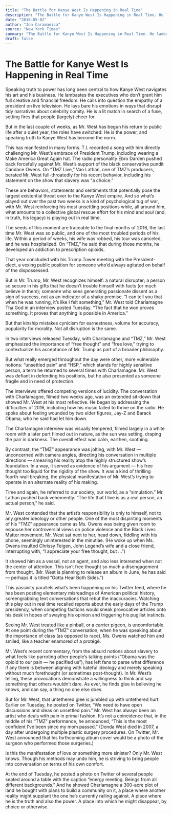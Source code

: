 ```yaml
---
title: "The Battle for Kanye West Is Happening in Real Time"
description: "The Battle for Kanye West Is Happening in Real Time. He lambastes executives who don’t grant him full creative and financial freedom. Mr. West lays bare his emotions in ways that disrupt tidy narrativ..."
date: "2018-05-02"
author: "Jon Caramanica"
source: "New York Times"
summary: "The Battle for Kanye West Is Happening in Real Time. He lambastes executives who don’t grant him full creative and financial freedom. Mr. West lays bare his emotions in ways that disrupt tidy narratives about celebrity comity."
draft: false
---
```


# The Battle for Kanye West Is Happening in Real Time

Speaking truth to power has long been central to how Kanye West navigates his art and his business. He lambastes the executives who don’t grant him full creative and financial freedom. He calls into question the empathy of a president on live television. He lays bare his emotions in ways that disrupt tidy narratives about celebrity comity. He is a lit match in search of a fuse, setting fires that people (largely) cheer for.

But in the last couple of weeks, as Mr. West has begun his return to public life after a quiet year, the roles have switched: He is the power, and speaking truth to Kanye West has become the norm.

This has manifested in many forms. T.I. recorded a song with him directly challenging Mr. West’s embrace of President Trump, including wearing a Make America Great Again hat. The radio personality Ebro Darden pushed back forcefully against Mr. West’s support of the black conservative pundit Candace Owens. On “TMZ Live,” Van Lathan, one of TMZ’s producers, berated Mr. West full-throatedly for his recent behavior, including his statement on the show that slavery was “a choice.”

These are behaviors, statements and sentiments that potentially pose the largest existential threat ever to the Kanye West empire. And so what’s played out over the past two weeks is a kind of psychological tug of war, with Mr. West reinforcing his most unsettling positions while, all around him, what amounts to a collective global rescue effort for his mind and soul (and, in truth, his legacy) is playing out in real time.

The seeds of this moment are traceable to the final months of 2016, the last time Mr. West was so public, and one of the most troubled periods of his life. Within a period of weeks, his wife was robbed, his tour was canceled, and he was hospitalized. On “TMZ,” he said that during those months, he developed an addiction to prescription opioids.

That year concluded with his Trump Tower meeting with the President-elect, a vexing public position for someone who’d always agitated on behalf of the dispossessed.

But in Mr. Trump, Mr. West recognizes himself: a natural disrupter; a person so secure in his gifts that he doesn’t trouble himself with facts (or much believe in them); someone who sees generating passionate dissent as a sign of success, not as an indicator of a shaky premise. “I can tell you that when he was running, it’s like I felt something,” Mr. West told Charlamagne Tha God in an interview posted Tuesday. “The fact that he won proves something. It proves that anything is possible in America.”

But that kinship mistakes cynicism for earnestness, volume for accuracy, popularity for morality. Not all disruption is the same.

In two interviews released Tuesday, with Charlamagne and “TMZ,” Mr. West emphasized the importance of “free thought” and “free love,” trying to contextualize his acceptance of Mr. Trump as part of a broader philosophy.

But what really emerged throughout the day were other, more vulnerable notions: “unsettled pain” and “HSP,” which stands for highly sensitive person, a term he returned to several times with Charlamagne. Mr. West was defiant in defending his positions, but he also presented as someone fragile and in need of protection.

The interviews offered competing versions of lucidity. The conversation with Charlamagne, filmed two weeks ago, was an extended sit-down that showed Mr. West at his most reflective. He began by addressing the difficulties of 2016, including how his music failed to thrive on the radio. He spoke about feeling wounded by two elder figures, Jay-Z and Barack Obama, who he said had let him down.

The Charlamagne interview was visually tempered, filmed largely in a white room with a later part filmed out in nature, as the sun was setting, draping the pair in darkness. The overall effect was calm, earthen, soothing.

By contrast, the “TMZ” appearance was jolting, with Mr. West — unconcerned with camera angles, directing his conversation in multiple directions — smearing his reality atop the highly structured show’s foundation. In a way, it served as evidence of his argument — his free thought too liquid for the rigidity of the show. It was a kind of thrilling fourth-wall breaking, the physical manifestation of Mr. West’s trying to operate in an alternate reality of his making.

Time and again, he referred to our society, our world, as a “simulation.” Mr. Lathan pushed back vehemently: “The life that I live is as a real person, an actual person,” he said.

Mr. West contended that the artist’s responsibility is only to himself, not to any greater ideology or other people. One of the most dispiriting moments of his “TMZ” appearance came as Ms. Owens was being given room to espouse her controversial views on police violence and the Black Lives Matter movement. Mr. West sat next to her, head down, fiddling with his phone, seemingly uninterested in the minutiae. (He woke up when Ms. Owens insulted Chrissy Teigen, John Legend’s wife and a close friend, interrupting with, “I appreciate your free thought, but …”)

It showed him as a vessel, not an agent, and also less interested when not the center of attention. This isn’t free thought so much a disengagement from thought. (Mr. West is planning to release an album in June, he has said — perhaps it is titled “Gotta Hear Both Sides.”)

This passivity parallels what’s been happening on his Twitter feed, where he has been posting elementary misreadings of American political history, screengrabbing text conversations that rebut the inaccuracies. Watching this play out in real time recalled reports about the early days of the Trump presidency, when competing factions would sneak provocative articles onto his desk in hopes of swaying his opinion and triggering his pugilist instincts.

Seeing Mr. West treated like a pinball, or a carrier pigeon, is uncomfortable. At one point during the “TMZ” conversation, when he was speaking about the importance of class (as opposed to race), Ms. Owens watched him and smiled, like a teacher enamored of a protégé.

Mr. West’s recent commentary, from the absurd notions about slavery to what feels like parroting other people’s talking points (“Obama was the opioid to our pain — he pacified us”), has left fans to parse what difference if any there is between aligning with hateful ideology and merely speaking without much forethought (or sometimes post-thought). In Mr. West’s telling, these provocations demonstrate a willingness to think and say something that others wouldn’t dare. As ever, he finds glee in believing he knows, and can say, a thing no one else does.

But for Mr. West, that untethered glee is jumbled up with untethered hurt. Earlier on Tuesday, he posted on Twitter, “We need to have open discussions and ideas on unsettled pain.” Mr. West has always been an artist who deals with pain in primal fashion. It’s not a coincidence that, in the middle of his “TMZ” performance, he announced, “This is the most confident I’ve been since my mom passed.” (Donda West died in 2007, a day after undergoing multiple plastic surgery procedures. On Twitter, Mr. West announced that his forthcoming album cover would be a photo of the surgeon who performed those surgeries.)

Is this the manifestation of love or something more sinister? Only Mr. West knows. Though his methods may undo him, he is striving to bring people into conversation on terms of his own comfort.

At the end of Tuesday, he posted a photo on Twitter of several people seated around a table with the caption “energy meeting. Beings from all different backgrounds.” And he showed Charlamagne a 300-acre plot of land he bought with plans to build a community on it, a place where another reality might supplant the one he’s currently railing against. A place where he is the truth and also the power. A place into which he might disappear, by choice or otherwise.
